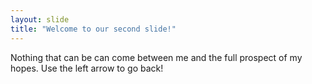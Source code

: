 ```yaml
---
layout: slide
title: "Welcome to our second slide!"
---
```

Nothing that can be can come between me and the full prospect of my hopes.
Use the left arrow to go back!
